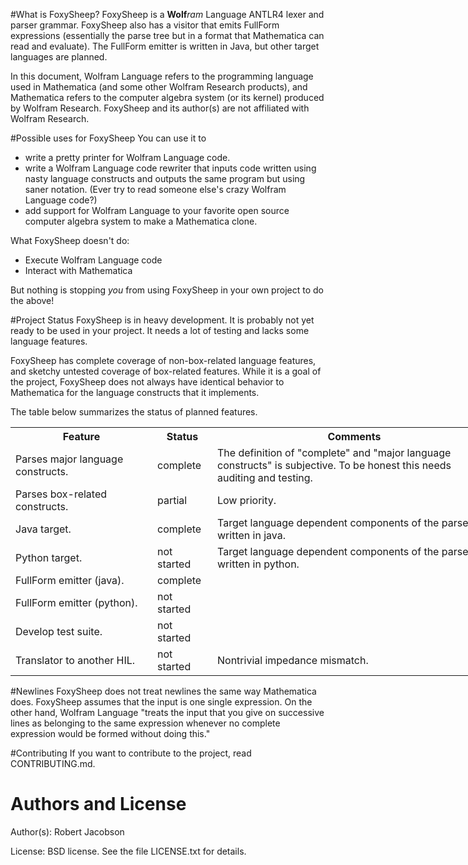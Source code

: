 #What is FoxySheep?
FoxySheep is a **Wolf**_ram_ Language ANTLR4 lexer and parser grammar. FoxySheep also has a visitor that emits FullForm expressions (essentially the parse tree but in a format that Mathematica can read and evaluate). The FullForm emitter is written in Java, but other target languages are planned.

In this document, Wolfram Language refers to the programming language used in Mathematica (and some other Wolfram Research products), and Mathematica refers to the computer algebra system (or its kernel) produced by Wolfram Research. FoxySheep and its author(s) are not affiliated with Wolfram Research.

#Possible uses for FoxySheep
You can use it to

* write a pretty printer for Wolfram Language code.
* write a Wolfram Language code rewriter that inputs code written using nasty language constructs and outputs the same program but using saner notation. (Ever try to read someone else's crazy Wolfram Language code?)
* add support for Wolfram Language to your favorite open source computer algebra system to make a Mathematica clone.

What FoxySheep doesn't do:

* Execute Wolfram Language code
* Interact with Mathematica

But nothing is stopping *you* from using FoxySheep in your own project to do the above!

#Project Status
FoxySheep is in heavy development. It is probably not yet ready to be used in your project. It needs a lot of testing and lacks some language features.

FoxySheep has complete coverage of non-box-related language features, and sketchy untested coverage of box-related features. While it is a goal of the project, FoxySheep does not always have identical behavior to Mathematica for the language constructs that it implements.

The table below summarizes the status of planned features.

<table style="undefined;table-layout: fixed; width: 777px">
<colgroup>
<col style="width: 227px">
<col style="width: 96px">
<col style="width: 454px">
</colgroup>
  <tr>
    <th>Feature</th>
    <th>Status</th>
    <th>Comments</th>
  </tr>
  <tr>
    <td>Parses major language constructs.</td>
    <td>complete</td>
    <td>The definition of "complete" and "major language constructs" is subjective. To be honest this needs auditing and testing.</td>
  </tr>
  <tr>
    <td>Parses box-related constructs.</td>
    <td>partial</td>
    <td>Low priority.</td>
  </tr>
  <tr>
    <td>Java target.</td>
    <td>complete</td>
    <td>Target language dependent components of the parser written in java.</td>
  </tr>
  <tr>
    <td>Python target.</td>
    <td>not started</td>
    <td>Target language dependent components of the parser written in python.</td>
  </tr>
  <tr>
    <td>FullForm emitter (java).</td>
    <td>complete</td>
    <td></td>
  </tr>
  <tr>
    <td>FullForm emitter (python).</td>
    <td>not started</td>
    <td></td>
  </tr>
  <tr>
    <td>Develop test suite.</td>
    <td>not started</td>
    <td></td>
  </tr>
  <tr>
    <td>Translator to another HIL.</td>
    <td>not started</td>
    <td>Nontrivial impedance mismatch.</td>
  </tr>
</table>

#Newlines
FoxySheep does not treat newlines the same way Mathematica does. FoxySheep assumes that the input is one single expression. On the other hand, Wolfram Language "treats the input that you give on successive lines as belonging to the same expression whenever no complete expression would be formed without doing this."

#Contributing
If you want to contribute to the project, read CONTRIBUTING.md.

# Authors and License
Author(s): Robert Jacobson 

License: BSD license. See the file LICENSE.txt for details.